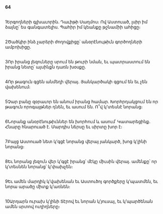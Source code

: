 **64**

\
1Երգողների գլխաւորին. Դաւիթի Սաղմոս։ Ով Աստուած, լսիր իմ ձայնը՝ ես գանգատելիս. Պահիր իմ կեանքը թշնամիի ահիցը։

\
2Ծածկիր ինձ չարերի ժողովքիցը՝ անօրէնութիւն գործողների ամբոխիցը.

\
3Որ իրանց լեզուները սրում են թուրի նման, եւ պատրաստում են իրանց նետը՝ այսինքն դառն խօսքը.

\
4Որ թագուն գցեն անմեղի վերայ. Յանկարծակի գցում են եւ չեն վախենում։

\
5Չար բանը զօրաւոր են անում իրանց համար. Խորհրդակցում են որ թագուն որոգայթներ դնեն, եւ ասում են. Ո՞վ կ’տեսնէ նորանց։

\
6Նորանք անօրէնութիւններ են խորհում և ասում՝ Կատարեցինք. Հնարը հնարուած է. Մարդիս ներսը եւ սիրտը խոր է։

\
7Բայց Աստուած նետ կ’գցէ նորանց վերայ յանկարծ, խոց կ’լինի նորանց։

\
8Եւ նորանց լեզուն վեր կ’գցէ իրանց՝ մէկը միւսին վերայ. ամենքը՝ որ կ’տեսնեն նորանց՝ կ’փախչեն։

\
9Եւ ամեն մարդիկ կ’վախենան եւ Աստուծոյ գործքերը կ’պատմեն, եւ նորա արածը միտք կ’առնեն։

\
10Արդարն ուրախ կ’լինի Տէրով եւ նորան կ’յուսայ, եւ կ’պարծենան ամեն սրտով ուղիղները։
